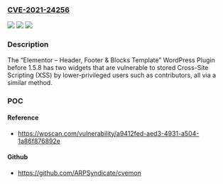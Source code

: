 ### [CVE-2021-24256](https://cve.mitre.org/cgi-bin/cvename.cgi?name=CVE-2021-24256)
![](https://img.shields.io/static/v1?label=Product&message=Elementor%20%E2%80%93%20Header%2C%20Footer%20%26%20Blocks%20Template&color=blue)
![](https://img.shields.io/static/v1?label=Version&message=1.5.8%3C%201.5.8%20&color=brighgreen)
![](https://img.shields.io/static/v1?label=Vulnerability&message=CWE-79%20Cross-site%20Scripting%20(XSS)&color=brighgreen)

### Description

The “Elementor – Header, Footer & Blocks Template” WordPress Plugin before 1.5.8 has two widgets that are vulnerable to stored Cross-Site Scripting (XSS) by lower-privileged users such as contributors, all via a similar method.

### POC

#### Reference
- https://wpscan.com/vulnerability/a9412fed-aed3-4931-a504-1a86f876892e

#### Github
- https://github.com/ARPSyndicate/cvemon

